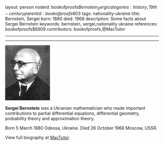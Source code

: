 layout: person
nodeid: bookofproofs$Bernstein_Sergi
categories: history,19th-century
parentid: bookofproofs$603
tags: nationality-ukraine
title: Bernstein, Sergei
born: 1880
died: 1968
description: Some facts about Sergei Bernstein
keywords: bernstein, sergei,nationality ukraine
references: bookofproofs$6909
contributors: bookofproofs,@MacTutor

---


---

![Bernstein_Sergi.jpg](https://github.com/bookofproofs/bookofproofs.github.io/blob/main/_sources/_assets/images/portraits/Bernstein_Sergi.jpg?raw=true)

**Sergei Bernstein** was a Ukranian mathematician who made important contributions to partial differential equations, differential geometry, probability theory and approximation theory.

Born 5 March 1880 Odessa, Ukraine. Died 26 October 1968 Moscow, USSR.


View full biography at [MacTutor](https://mathshistory.st-andrews.ac.uk/Biographies/Bernstein_Sergi/).